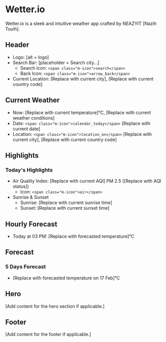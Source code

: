 # Wetter.io

Wetter.io is a sleek and intuitive weather app crafted by NEAZYIT [Nazih Touih].

## Header

- Logo: [alt = logo]
- Search Bar: [placeholder = Search city...]
  - Search Icon: `<span class="m-icon">search</span>`
  - Back Icon: `<span class="m-icon">arrow_back</span>`
- Current Location: [Replace with current city], [Replace with current country code]

## Current Weather

- Now: [Replace with current temperature]°C, [Replace with current weather conditions]
- Date: `<span class="m-icon">calendar_today</span>` [Replace with current date]
- Location: `<span class="m-icon">location_on</span>` [Replace with current city], [Replace with current country code]

## Highlights

### Today's Highlights

- Air Quality Index: [Replace with current AQI] PM 2.5 ([Replace with AQI status])
  - Icon: `<span class="m-icon">air</span>`
- Sunrise & Sunset
  - Sunrise: [Replace with current sunrise time]
  - Sunset: [Replace with current sunset time]

## Hourly Forecast

- Today at 03 PM: [Replace with forecasted temperature]°C

## Forecast

### 5 Days Forecast

- [Replace with forecasted temperature on 17 Feb]°C

## Hero

[Add content for the hero section if applicable.]

## Footer

[Add content for the footer if applicable.]